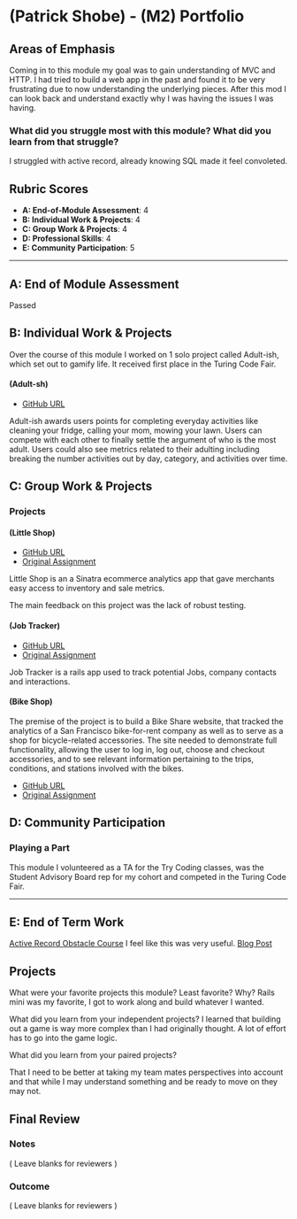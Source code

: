 # (Patrick Shobe) - (M2) Portfolio

## Areas of Emphasis

Coming in to this module my goal was to gain understanding of MVC and HTTP.
I had tried to build a web app in the past and found it to be very frustrating
due to now understanding the underlying pieces. After this mod I can look
back and understand exactly why I was having the issues I was having.

### What did you struggle most with this module? What did you learn from that struggle?

I struggled with active record, already knowing SQL made it feel convoleted.

## Rubric Scores

* **A: End-of-Module Assessment**: 4
* **B: Individual Work & Projects**: 4
* **C: Group Work & Projects**: 4
* **D: Professional Skills**: 4
* **E: Community Participation**: 5

-----------------------

## A: End of Module Assessment

Passed

## B: Individual Work & Projects

Over the course of this module I worked on 1 solo project called Adult-ish, which
set out to gamify life. It received first place in the Turing Code Fair.

#### (Adult-sh)

* [GitHub URL](https://github.com/patrickshobe/life)

Adult-ish awards users points for completing everyday activities like cleaning your fridge,
calling your mom, mowing your lawn. Users can compete with each other to finally settle
the argument of who is the most adult. Users could also see metrics related to their
adulting including breaking the number activities out by day, category, and activities over time.


## C: Group Work & Projects

### Projects

#### (Little Shop)

* [GitHub URL](https://github.com/patrickshobe/little-shop-redux)
* [Original Assignment](https://github.com/turingschool-projects/little-shop-redux)

Little Shop is an a Sinatra ecommerce analytics app that gave merchants easy access to inventory
and sale metrics.

The main feedback on this project was the lack of robust testing.

#### (Job Tracker)

* [GitHub URL](https://github.com/patrickshobe/job-tracker)
* [Original Assignment](https://github.com/turingschool-projects/job-tracker)

Job Tracker is a rails app used to track potential Jobs, company contacts and interactions.

#### (Bike Shop)

The premise of the project is to build a Bike Share website, that tracked the
analytics of a San Francisco bike-for-rent company as well as to serve as a shop
for bicycle-related accessories. The site needed to demonstrate full
functionality, allowing the user to log in, log out, choose and checkout
accessories, and to see relevant information pertaining to the trips,
conditions, and stations involved with the bikes.


* [GitHub URL](https://github.com/patrickshobe/Bike-Share)
* [Original Assignment](http://backend.turing.io/module2/projects/bike-share-redux)

## D: Community Participation

### Playing a Part

This module I volunteered as a TA for the Try Coding classes, was the Student Advisory Board rep for my cohort
and competed in the Turing Code Fair.

------------------

## E: End of Term Work
[Active Record Obstacle Course](https://github.com/patrickshobe/activerecord-obstacle-course)
I feel like this was very useful.
[Blog Post](https://medium.com/@patrick_4766/how-to-rice-macos-38c8e659e8d4)

## Projects

What were your favorite projects this module? Least favorite? Why?
Rails mini was my favorite, I got to work along and build whatever I wanted.

What did you learn from your independent projects?
I learned that building out a game is way more complex than I had originally thought.
A lot of effort has to go into the game logic.

What did you learn from your paired projects?

That I need to be better at taking my team mates perspectives into account and
that while I may understand something and be ready to move on they may not.


## Final Review

### Notes

( Leave blanks for reviewers )

### Outcome

( Leave blanks for reviewers )

